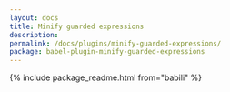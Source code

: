```yaml
---
layout: docs
title: Minify guarded expressions
description:
permalink: /docs/plugins/minify-guarded-expressions/
package: babel-plugin-minify-guarded-expressions
---
```


{% include package_readme.html from="babili" %}